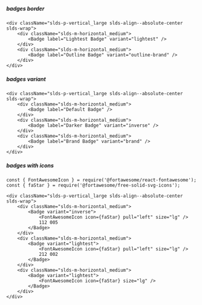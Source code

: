 ##### badges border

    <div className="slds-p-vertical_large slds-align--absolute-center slds-wrap">
        <div className="slds-m-horizontal_medium">
            <Badge label="Lightest Badge" variant="lightest" />
        </div>
        <div className="slds-m-horizontal_medium">
            <Badge label="Outline Badge" variant="outline-brand" />
        </div>
    </div>

##### badges variant

    <div className="slds-p-vertical_large slds-align--absolute-center slds-wrap">
        <div className="slds-m-horizontal_medium">
            <Badge label="Default Badge" />
        </div>
        <div className="slds-m-horizontal_medium">
            <Badge label="Darker Badge" variant="inverse" />
        </div>
        <div className="slds-m-horizontal_medium">
            <Badge label="Brand Badge" variant="brand" />
        </div>
    </div>

##### badges with icons

    const { FontAwesomeIcon } = require('@fortawesome/react-fontawesome');
    const { faStar } = require('@fortawesome/free-solid-svg-icons');

    <div className="slds-p-vertical_large slds-align--absolute-center slds-wrap">
        <div className="slds-m-horizontal_medium">
            <Badge variant="inverse">
                <FontAwesomeIcon icon={faStar} pull="left" size="lg" />
                112 005
            </Badge>
        </div>
        <div className="slds-m-horizontal_medium">
            <Badge variant="lightest">
                <FontAwesomeIcon icon={faStar} pull="left" size="lg" />
                212 002
            </Badge>
        </div>
        <div className="slds-m-horizontal_medium">
            <Badge variant="lightest">
                <FontAwesomeIcon icon={faStar} size="lg" />
            </Badge>
        </div>
    </div>